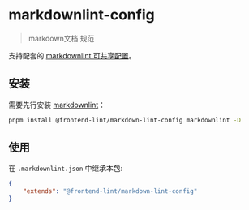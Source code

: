 # markdownlint-config

>  markdown文档 规范

支持配套的 [markdownlint 可共享配置](https://www.npmjs.com/package/markdownlint#optionsconfig)。

## 安装

需要先行安装 [markdownlint](https://www.npmjs.com/package/markdownlint)：

```bash
pnpm install @frontend-lint/markdown-lint-config markdownlint -D
```

## 使用

在 `.markdownlint.json` 中继承本包:

```json
{
	"extends": "@frontend-lint/markdown-lint-config"
}
```